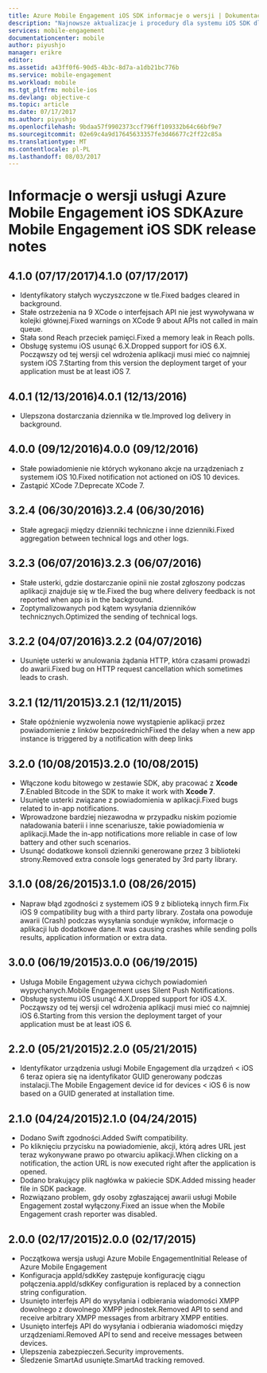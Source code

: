 ```yaml
---
title: Azure Mobile Engagement iOS SDK informacje o wersji | Dokumentacja firmy Microsoft
description: "Najnowsze aktualizacje i procedury dla systemu iOS SDK dla usługi Azure Mobile Engagement"
services: mobile-engagement
documentationcenter: mobile
author: piyushjo
manager: erikre
editor: 
ms.assetid: a43ff0f6-90d5-4b3c-8d7a-a1db21bc776b
ms.service: mobile-engagement
ms.workload: mobile
ms.tgt_pltfrm: mobile-ios
ms.devlang: objective-c
ms.topic: article
ms.date: 07/17/2017
ms.author: piyushjo
ms.openlocfilehash: 9bdaa57f9902373ccf796ff109332b64c66bf9e7
ms.sourcegitcommit: 02e69c4a9d17645633357fe3d46677c2ff22c85a
ms.translationtype: MT
ms.contentlocale: pl-PL
ms.lasthandoff: 08/03/2017
---
```

# <a name="azure-mobile-engagement-ios-sdk-release-notes"></a><span data-ttu-id="f7555-103">Informacje o wersji usługi Azure Mobile Engagement iOS SDK</span><span class="sxs-lookup"><span data-stu-id="f7555-103">Azure Mobile Engagement iOS SDK release notes</span></span>

## <a name="410-07172017"></a><span data-ttu-id="f7555-104">4.1.0 (07/17/2017)</span><span class="sxs-lookup"><span data-stu-id="f7555-104">4.1.0 (07/17/2017)</span></span>
* <span data-ttu-id="f7555-105">Identyfikatory stałych wyczyszczone w tle.</span><span class="sxs-lookup"><span data-stu-id="f7555-105">Fixed badges cleared in background.</span></span>
* <span data-ttu-id="f7555-106">Stałe ostrzeżenia na 9 XCode o interfejsach API nie jest wywoływana w kolejki głównej.</span><span class="sxs-lookup"><span data-stu-id="f7555-106">Fixed warnings on XCode 9 about APIs not called in main queue.</span></span>
* <span data-ttu-id="f7555-107">Stała sond Reach przeciek pamięci.</span><span class="sxs-lookup"><span data-stu-id="f7555-107">Fixed a memory leak in Reach polls.</span></span>
* <span data-ttu-id="f7555-108">Obsługę systemu iOS usunąć 6.X.</span><span class="sxs-lookup"><span data-stu-id="f7555-108">Dropped support for iOS 6.X.</span></span> <span data-ttu-id="f7555-109">Począwszy od tej wersji cel wdrożenia aplikacji musi mieć co najmniej system iOS 7.</span><span class="sxs-lookup"><span data-stu-id="f7555-109">Starting from this version the deployment target of your application must be at least iOS 7.</span></span>

## <a name="401-12132016"></a><span data-ttu-id="f7555-110">4.0.1 (12/13/2016)</span><span class="sxs-lookup"><span data-stu-id="f7555-110">4.0.1 (12/13/2016)</span></span>
* <span data-ttu-id="f7555-111">Ulepszona dostarczania dziennika w tle.</span><span class="sxs-lookup"><span data-stu-id="f7555-111">Improved log delivery in background.</span></span>

## <a name="400-09122016"></a><span data-ttu-id="f7555-112">4.0.0 (09/12/2016)</span><span class="sxs-lookup"><span data-stu-id="f7555-112">4.0.0 (09/12/2016)</span></span>
* <span data-ttu-id="f7555-113">Stałe powiadomienie nie których wykonano akcje na urządzeniach z systemem iOS 10.</span><span class="sxs-lookup"><span data-stu-id="f7555-113">Fixed notification not actioned on iOS 10 devices.</span></span>
* <span data-ttu-id="f7555-114">Zastąpić XCode 7.</span><span class="sxs-lookup"><span data-stu-id="f7555-114">Deprecate XCode 7.</span></span>

## <a name="324-06302016"></a><span data-ttu-id="f7555-115">3.2.4 (06/30/2016)</span><span class="sxs-lookup"><span data-stu-id="f7555-115">3.2.4 (06/30/2016)</span></span>
* <span data-ttu-id="f7555-116">Stałe agregacji między dzienniki techniczne i inne dzienniki.</span><span class="sxs-lookup"><span data-stu-id="f7555-116">Fixed aggregation between technical logs and other logs.</span></span>

## <a name="323-06072016"></a><span data-ttu-id="f7555-117">3.2.3 (06/07/2016)</span><span class="sxs-lookup"><span data-stu-id="f7555-117">3.2.3 (06/07/2016)</span></span>
* <span data-ttu-id="f7555-118">Stałe usterki, gdzie dostarczanie opinii nie został zgłoszony podczas aplikacji znajduje się w tle.</span><span class="sxs-lookup"><span data-stu-id="f7555-118">Fixed the bug where delivery feedback is not reported when app is in the background.</span></span>
* <span data-ttu-id="f7555-119">Zoptymalizowanych pod kątem wysyłania dzienników technicznych.</span><span class="sxs-lookup"><span data-stu-id="f7555-119">Optimized the sending of technical logs.</span></span>

## <a name="322-04072016"></a><span data-ttu-id="f7555-120">3.2.2 (04/07/2016)</span><span class="sxs-lookup"><span data-stu-id="f7555-120">3.2.2 (04/07/2016)</span></span>
* <span data-ttu-id="f7555-121">Usunięte usterki w anulowania żądania HTTP, która czasami prowadzi do awarii.</span><span class="sxs-lookup"><span data-stu-id="f7555-121">Fixed bug on HTTP request cancellation which sometimes leads to crash.</span></span>

## <a name="321-12112015"></a><span data-ttu-id="f7555-122">3.2.1 (12/11/2015)</span><span class="sxs-lookup"><span data-stu-id="f7555-122">3.2.1 (12/11/2015)</span></span>
* <span data-ttu-id="f7555-123">Stałe opóźnienie wyzwolenia nowe wystąpienie aplikacji przez powiadomienie z linków bezpośrednich</span><span class="sxs-lookup"><span data-stu-id="f7555-123">Fixed the delay when a new app instance is triggered by a notification with deep links</span></span>

## <a name="320-10082015"></a><span data-ttu-id="f7555-124">3.2.0 (10/08/2015)</span><span class="sxs-lookup"><span data-stu-id="f7555-124">3.2.0 (10/08/2015)</span></span>
* <span data-ttu-id="f7555-125">Włączone kodu bitowego w zestawie SDK, aby pracować z **Xcode 7**.</span><span class="sxs-lookup"><span data-stu-id="f7555-125">Enabled Bitcode in the SDK to make it work with **Xcode 7**.</span></span>
* <span data-ttu-id="f7555-126">Usunięte usterki związane z powiadomienia w aplikacji.</span><span class="sxs-lookup"><span data-stu-id="f7555-126">Fixed bugs related to in-app notifications.</span></span>
* <span data-ttu-id="f7555-127">Wprowadzone bardziej niezawodna w przypadku niskim poziomie naładowania baterii i inne scenariusze, takie powiadomienia w aplikacji.</span><span class="sxs-lookup"><span data-stu-id="f7555-127">Made the in-app notifications more reliable in case of low battery and other such scenarios.</span></span>
* <span data-ttu-id="f7555-128">Usunąć dodatkowe konsoli dzienniki generowane przez 3 biblioteki strony.</span><span class="sxs-lookup"><span data-stu-id="f7555-128">Removed extra console logs generated by 3rd party library.</span></span>

## <a name="310-08262015"></a><span data-ttu-id="f7555-129">3.1.0 (08/26/2015)</span><span class="sxs-lookup"><span data-stu-id="f7555-129">3.1.0 (08/26/2015)</span></span>
* <span data-ttu-id="f7555-130">Napraw błąd zgodności z systemem iOS 9 z biblioteką innych firm.</span><span class="sxs-lookup"><span data-stu-id="f7555-130">Fix iOS 9 compatibility bug with a third party library.</span></span> <span data-ttu-id="f7555-131">Została ona powoduje awarii (Crash) podczas wysyłania sonduje wyników, informacje o aplikacji lub dodatkowe dane.</span><span class="sxs-lookup"><span data-stu-id="f7555-131">It was causing crashes while sending polls results, application information or extra data.</span></span>

## <a name="300-06192015"></a><span data-ttu-id="f7555-132">3.0.0 (06/19/2015)</span><span class="sxs-lookup"><span data-stu-id="f7555-132">3.0.0 (06/19/2015)</span></span>
* <span data-ttu-id="f7555-133">Usługa Mobile Engagement używa cichych powiadomień wypychanych.</span><span class="sxs-lookup"><span data-stu-id="f7555-133">Mobile Engagement uses Silent Push Notifications.</span></span>
* <span data-ttu-id="f7555-134">Obsługę systemu iOS usunąć 4.X.</span><span class="sxs-lookup"><span data-stu-id="f7555-134">Dropped support for iOS 4.X.</span></span> <span data-ttu-id="f7555-135">Począwszy od tej wersji cel wdrożenia aplikacji musi mieć co najmniej iOS 6.</span><span class="sxs-lookup"><span data-stu-id="f7555-135">Starting from this version the deployment target of your application must be at least iOS 6.</span></span>

## <a name="220-05212015"></a><span data-ttu-id="f7555-136">2.2.0 (05/21/2015)</span><span class="sxs-lookup"><span data-stu-id="f7555-136">2.2.0 (05/21/2015)</span></span>
* <span data-ttu-id="f7555-137">Identyfikator urządzenia usługi Mobile Engagement dla urządzeń < iOS 6 teraz opiera się na identyfikator GUID generowany podczas instalacji.</span><span class="sxs-lookup"><span data-stu-id="f7555-137">The Mobile Engagement device id for devices < iOS 6 is now based on a GUID generated at installation time.</span></span>

## <a name="210-04242015"></a><span data-ttu-id="f7555-138">2.1.0 (04/24/2015)</span><span class="sxs-lookup"><span data-stu-id="f7555-138">2.1.0 (04/24/2015)</span></span>
* <span data-ttu-id="f7555-139">Dodano Swift zgodności.</span><span class="sxs-lookup"><span data-stu-id="f7555-139">Added Swift compatibility.</span></span>
* <span data-ttu-id="f7555-140">Po kliknięciu przycisku na powiadomienie, akcji, którą adres URL jest teraz wykonywane prawo po otwarciu aplikacji.</span><span class="sxs-lookup"><span data-stu-id="f7555-140">When clicking on a notification, the action URL is now executed right after the application is opened.</span></span>
* <span data-ttu-id="f7555-141">Dodano brakujący plik nagłówka w pakiecie SDK.</span><span class="sxs-lookup"><span data-stu-id="f7555-141">Added missing header file in SDK package.</span></span>
* <span data-ttu-id="f7555-142">Rozwiązano problem, gdy osoby zgłaszającej awarii usługi Mobile Engagement został wyłączony.</span><span class="sxs-lookup"><span data-stu-id="f7555-142">Fixed an issue when the Mobile Engagement crash reporter was disabled.</span></span>

## <a name="200-02172015"></a><span data-ttu-id="f7555-143">2.0.0 (02/17/2015)</span><span class="sxs-lookup"><span data-stu-id="f7555-143">2.0.0 (02/17/2015)</span></span>
* <span data-ttu-id="f7555-144">Początkowa wersja usługi Azure Mobile Engagement</span><span class="sxs-lookup"><span data-stu-id="f7555-144">Initial Release of Azure Mobile Engagement</span></span>
* <span data-ttu-id="f7555-145">Konfiguracja appId/sdkKey zastępuje konfigurację ciągu połączenia.</span><span class="sxs-lookup"><span data-stu-id="f7555-145">appId/sdkKey configuration is replaced by a connection string configuration.</span></span>
* <span data-ttu-id="f7555-146">Usunięto interfejs API do wysyłania i odbierania wiadomości XMPP dowolnego z dowolnego XMPP jednostek.</span><span class="sxs-lookup"><span data-stu-id="f7555-146">Removed API to send and receive arbitrary XMPP messages from arbitrary XMPP entities.</span></span>
* <span data-ttu-id="f7555-147">Usunięto interfejs API do wysyłania i odbierania wiadomości między urządzeniami.</span><span class="sxs-lookup"><span data-stu-id="f7555-147">Removed API to send and receive messages between devices.</span></span>
* <span data-ttu-id="f7555-148">Ulepszenia zabezpieczeń.</span><span class="sxs-lookup"><span data-stu-id="f7555-148">Security improvements.</span></span>
* <span data-ttu-id="f7555-149">Śledzenie SmartAd usunięte.</span><span class="sxs-lookup"><span data-stu-id="f7555-149">SmartAd tracking removed.</span></span>

